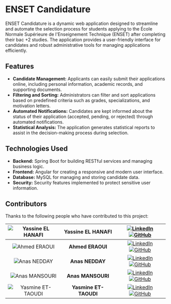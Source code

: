 # ENSET Candidature
ENSET Candidature is a dynamic web application designed to streamline and automate the selection process for students applying to the École Normale Supérieure de l'Enseignement Technique (ENSET) after completing their bac +2 studies. The application provides a user-friendly interface for candidates and robust administrative tools for managing applications efficiently.

## Features
- <strong>Candidate Management:</strong> Applicants can easily submit their applications online, including personal information, academic records, and supporting documents.
- <strong>Filtering and Sorting:</strong> Administrators can filter and sort applications based on predefined criteria such as grades, specializations, and motivation letters.
- <strong>Automated Notifications:</strong> Candidates are kept informed about the status of their application (accepted, pending, or rejected) through automated notifications.
- <strong>Statistical Analysis:</strong> The application generates statistical reports to assist in the decision-making process during selection.

## Technologies Used
- <strong>Backend:</strong> Spring Boot for building RESTful services and managing business logic.
- <strong>Frontend:</strong> Angular for creating a responsive and modern user interface.
- <strong>Database:</strong> MySQL for managing and storing candidate data.
- <strong>Security:</strong> Security features implemented to protect sensitive user information.

## Contributors

Thanks to the following people who have contributed to this project:

| ![Yassine EL HANAFI](https://github.com/yassinehanafi3.png?size=50) | **Yassine EL HANAFI**  | [![LinkedIn](https://img.shields.io/badge/-LinkedIn-blue?style=flat&logo=Linkedin&logoColor=white)](https://www.linkedin.com/in/elhanafiyassine/) [![GitHub](https://img.shields.io/badge/-GitHub-black?style=flat&logo=github&logoColor=white)](https://github.com/yassinehanafi3) |
|:-------------------------------------------------------------------:|:----------------------:|:--------------------------------------------------------------------------------------------------------------------------------------------------------------------------------------------------:|
| ![Ahmed ERAOUI](https://github.com/ahmederaoui.png?size=50)         | **Ahmed ERAOUI**       | [![LinkedIn](https://img.shields.io/badge/-LinkedIn-blue?style=flat&logo=Linkedin&logoColor=white)](https://linkedin.com/in/ahmederaoui) [![GitHub](https://img.shields.io/badge/-GitHub-black?style=flat&logo=github&logoColor=white)](https://github.com/ahmederaoui) |
| ![Anas NEDDAY](https://github.com/AnasNedday.png?size=50)           | **Anas NEDDAY**        | [![LinkedIn](https://img.shields.io/badge/-LinkedIn-blue?style=flat&logo=Linkedin&logoColor=white)](https://ma.linkedin.com/in/anas-nedday) [![GitHub](https://img.shields.io/badge/-GitHub-black?style=flat&logo=github&logoColor=white)](https://github.com/AnasNedday) |
| ![Anas MANSOURI](https://github.com/Mansouri-Anas.png?size=50)      | **Anas MANSOURI**      | [![LinkedIn](https://img.shields.io/badge/-LinkedIn-blue?style=flat&logo=Linkedin&logoColor=white)](https://linkedin.com/in/mansourianas) [![GitHub](https://img.shields.io/badge/-GitHub-black?style=flat&logo=github&logoColor=white)](https://github.com/Mansouri-Anas) |
| ![Yasmine ET-TAOUDI](https://github.com/et-taoudi.png?size=50)      | **Yasmine ET-TAOUDI**  | [![LinkedIn](https://img.shields.io/badge/-LinkedIn-blue?style=flat&logo=Linkedin&logoColor=white)](https://linkedin.com/in/et-taoudi) [![GitHub](https://img.shields.io/badge/-GitHub-black?style=flat&logo=github&logoColor=white)](https://github.com/et-taoudi) |
